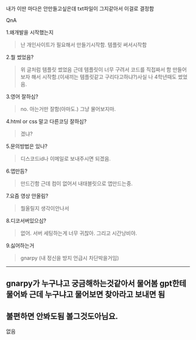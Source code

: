 내가 이딴 마다은 안만들고싶은데 txt파일이 그지같아서 이걸로 결정함




















































QnA

1.왜개발을 시작했는지
>난 개인사이트가 필요해서 만들기시작함.
템플릿 써서시작함

2.뭘 썼었음?
>위 글처럼 템플릿 썼었음 근데 템플릿이 너무 구려서 코드를 직접짜서 함 만들어보자 해서 시작함.(이새끼는 템플릿같고 구리다고하냐?)사실 나 4학년때도 썼었음.

3.영어 잘하심?
>no. 아는거만 잘함(아마도.) 그냥 물어보지마.

4.html or css 말고 다른코딩 잘하심?
>겠냐?

5.문의방법은 있나?
>디스코드id나 이메일로 보내주시면 되겠음.

6.앱만듬?
>만드긴함 근데 컴이 없어서 내태블릿으로 앱만드는중.

7.요즘 영상 안올림?
>뭘올릴지 생각이안나서

8.디코서버있으심?
>없어. 서버 세팅하는게 너무 귀찮아. 그리고 시간낭비야.

9.싫어하는거
>gnarpy (내 정신을 방지 언급시 차단박을거임)
--------------
gnarpy가 누구냐고 궁금해하는것같아서 물어봄
gpt한테 물어봐 근데 누구냐고 물어보면 찾아라고 보내면 됨
--------
불편하면 안봐도됨
볼그것도아님요.
----------------
없음